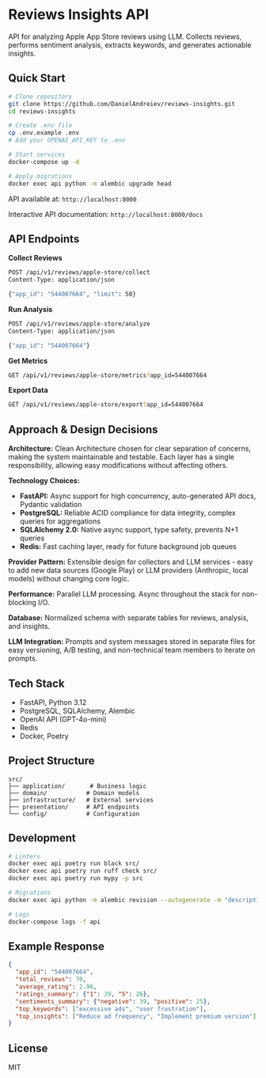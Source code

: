 # Reviews Insights API

API for analyzing Apple App Store reviews using LLM. Collects reviews, performs sentiment analysis, extracts keywords, and generates actionable insights.

## Quick Start

```bash
# Clone repository
git clone https://github.com/DanielAndreiev/reviews-insights.git
cd reviews-insights

# Create .env file
cp .env.example .env
# Add your OPENAI_API_KEY to .env

# Start services
docker-compose up -d

# Apply migrations
docker exec api python -m alembic upgrade head
```

API available at: `http://localhost:8000`

Interactive API documentation: `http://localhost:8000/docs`

## API Endpoints

**Collect Reviews**
```bash
POST /api/v1/reviews/apple-store/collect
Content-Type: application/json

{"app_id": "544007664", "limit": 50}
```

**Run Analysis**
```bash
POST /api/v1/reviews/apple-store/analyze
Content-Type: application/json

{"app_id": "544007664"}
```

**Get Metrics**
```bash
GET /api/v1/reviews/apple-store/metrics?app_id=544007664
```

**Export Data**
```bash
GET /api/v1/reviews/apple-store/export?app_id=544007664
```

## Approach & Design Decisions

**Architecture:** Clean Architecture chosen for clear separation of concerns, making the system maintainable and testable. Each layer has a single responsibility, allowing easy modifications without affecting others.

**Technology Choices:**
- **FastAPI:** Async support for high concurrency, auto-generated API docs, Pydantic validation
- **PostgreSQL:** Reliable ACID compliance for data integrity, complex queries for aggregations
- **SQLAlchemy 2.0:** Native async support, type safety, prevents N+1 queries
- **Redis:** Fast caching layer, ready for future background job queues

**Provider Pattern:** Extensible design for collectors and LLM services - easy to add new data sources (Google Play) or LLM providers (Anthropic, local models) without changing core logic.

**Performance:** Parallel LLM processing. Async throughout the stack for non-blocking I/O.

**Database:** Normalized schema with separate tables for reviews, analysis, and insights.

**LLM Integration:** Prompts and system messages stored in separate files for easy versioning, A/B testing, and non-technical team members to iterate on prompts.

## Tech Stack

- FastAPI, Python 3.12
- PostgreSQL, SQLAlchemy, Alembic
- OpenAI API (GPT-4o-mini)
- Redis
- Docker, Poetry


## Project Structure

```
src/
├── application/       # Business logic
├── domain/           # Domain models
├── infrastructure/   # External services
├── presentation/     # API endpoints
└── config/           # Configuration
```

## Development

```bash
# Linters
docker exec api poetry run black src/
docker exec api poetry run ruff check src/
docker exec api poetry run mypy -p src

# Migrations
docker exec api python -m alembic revision --autogenerate -m "description"

# Logs
docker-compose logs -f api
```

## Example Response

```json
{
  "app_id": "544007664",
  "total_reviews": 70,
  "average_rating": 2.96,
  "ratings_summary": {"1": 29, "5": 26},
  "sentiments_summary": {"negative": 39, "positive": 25},
  "top_keywords": ["excessive ads", "user frustration"],
  "top_insights": ["Reduce ad frequency", "Implement premium version"]
}
```

## License

MIT

